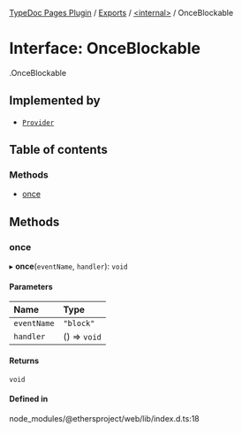 [TypeDoc Pages Plugin](../README.md) / [Exports](../modules.md) / [<internal\>](../modules/internal_.md) / OnceBlockable

# Interface: OnceBlockable

[<internal>](../modules/internal_.md).OnceBlockable

## Implemented by

- [`Provider`](../classes/internal_.Provider.md)

## Table of contents

### Methods

- [once](internal_.OnceBlockable.md#once)

## Methods

### once

▸ **once**(`eventName`, `handler`): `void`

#### Parameters

| Name | Type |
| :------ | :------ |
| `eventName` | ``"block"`` |
| `handler` | () => `void` |

#### Returns

`void`

#### Defined in

node_modules/@ethersproject/web/lib/index.d.ts:18
